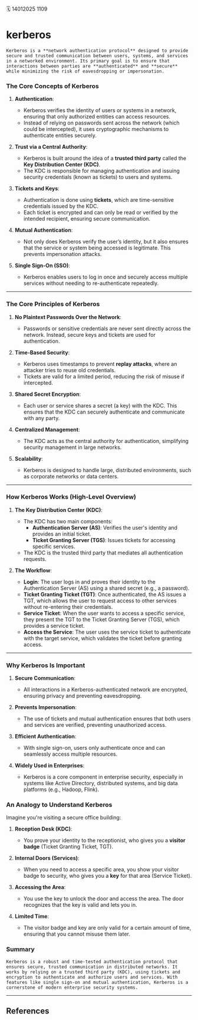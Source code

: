 🗓️ 14012025 1109

# kerberos

```ad-info
Kerberos is a **network authentication protocol** designed to provide secure and trusted communication between users, systems, and services in a networked environment. Its primary goal is to ensure that interactions between parties are **authenticated** and **secure** while minimizing the risk of eavesdropping or impersonation.

```

### The Core Concepts of Kerberos

1. **Authentication**:
    
    - Kerberos verifies the identity of users or systems in a network, ensuring that only authorized entities can access resources.
    - Instead of relying on passwords sent across the network (which could be intercepted), it uses cryptographic mechanisms to authenticate entities securely.
2. **Trust via a Central Authority**:
    
    - Kerberos is built around the idea of a **trusted third party** called the **Key Distribution Center (KDC)**.
    - The KDC is responsible for managing authentication and issuing security credentials (known as tickets) to users and systems.
3. **Tickets and Keys**:
    
    - Authentication is done using **tickets**, which are time-sensitive credentials issued by the KDC.
    - Each ticket is encrypted and can only be read or verified by the intended recipient, ensuring secure communication.
4. **Mutual Authentication**:
    
    - Not only does Kerberos verify the user’s identity, but it also ensures that the service or system being accessed is legitimate. This prevents impersonation attacks.
5. **Single Sign-On (SSO)**:
    
    - Kerberos enables users to log in once and securely access multiple services without needing to re-authenticate repeatedly.

---

### The Core Principles of Kerberos

1. **No Plaintext Passwords Over the Network**:
    
    - Passwords or sensitive credentials are never sent directly across the network. Instead, secure keys and tickets are used for authentication.
2. **Time-Based Security**:
    
    - Kerberos uses timestamps to prevent **replay attacks**, where an attacker tries to reuse old credentials.
    - Tickets are valid for a limited period, reducing the risk of misuse if intercepted.
3. **Shared Secret Encryption**:
    
    - Each user or service shares a secret (a key) with the KDC. This ensures that the KDC can securely authenticate and communicate with any party.
4. **Centralized Management**:
    
    - The KDC acts as the central authority for authentication, simplifying security management in large networks.
5. **Scalability**:
    
    - Kerberos is designed to handle large, distributed environments, such as corporate networks or data centers.

---

### How Kerberos Works (High-Level Overview)

1. **The Key Distribution Center (KDC)**:
    
    - The KDC has two main components:
        - **Authentication Server (AS)**: Verifies the user's identity and provides an initial ticket.
        - **Ticket Granting Server (TGS)**: Issues tickets for accessing specific services.
    - The KDC is the trusted third party that mediates all authentication requests.
2. **The Workflow**:
    
    - **Login**: The user logs in and proves their identity to the Authentication Server (AS) using a shared secret (e.g., a password).
    - **Ticket Granting Ticket (TGT)**: Once authenticated, the AS issues a TGT, which allows the user to request access to other services without re-entering their credentials.
    - **Service Ticket**: When the user wants to access a specific service, they present the TGT to the Ticket Granting Server (TGS), which provides a service ticket.
    - **Access the Service**: The user uses the service ticket to authenticate with the target service, which validates the ticket before granting access.

---

### Why Kerberos Is Important

1. **Secure Communication**:
    
    - All interactions in a Kerberos-authenticated network are encrypted, ensuring privacy and preventing eavesdropping.
2. **Prevents Impersonation**:
    
    - The use of tickets and mutual authentication ensures that both users and services are verified, preventing unauthorized access.
3. **Efficient Authentication**:
    
    - With single sign-on, users only authenticate once and can seamlessly access multiple resources.
4. **Widely Used in Enterprises**:
    
    - Kerberos is a core component in enterprise security, especially in systems like Active Directory, distributed systems, and big data platforms (e.g., Hadoop, Flink).

### An Analogy to Understand Kerberos

Imagine you're visiting a secure office building:

1. **Reception Desk (KDC)**:
    
    - You prove your identity to the receptionist, who gives you a **visitor badge** (Ticket Granting Ticket, TGT).
2. **Internal Doors (Services)**:
    
    - When you need to access a specific area, you show your visitor badge to security, who gives you a **key** for that area (Service Ticket).
3. **Accessing the Area**:
    
    - You use the key to unlock the door and access the area. The door recognizes that the key is valid and lets you in.
4. **Limited Time**:
    
    - The visitor badge and key are only valid for a certain amount of time, ensuring that you cannot misuse them later.

### Summary
```ad-summary
Kerberos is a robust and time-tested authentication protocol that ensures secure, trusted communication in distributed networks. It works by relying on a trusted third party (KDC), using tickets and encryption to authenticate and authorize users and services. With features like single sign-on and mutual authentication, Kerberos is a cornerstone of modern enterprise security systems.

```


---

## References
